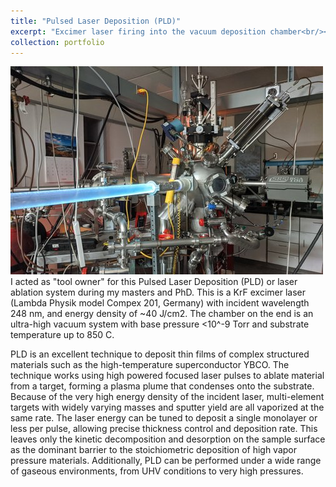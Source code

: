 ```yaml
---
title: "Pulsed Laser Deposition (PLD)"
excerpt: "Excimer laser firing into the vacuum deposition chamber<br/><img src='/images/PLD-firing-500x333.jpg'>"
collection: portfolio
---
```


![Image of the Pulsed Laser Deposition system](/images/PLD-firing-500x333.jpg "The PLD system")
I acted as "tool owner" for this Pulsed Laser Deposition (PLD) or laser ablation system during my masters and PhD. This is a KrF excimer laser (Lambda Physik model Compex 201, Germany) with incident wavelength 248 nm, and energy density of ~40 J/cm2. The chamber on the end is an ultra-high vacuum system with base pressure <10^-9 Torr and substrate temperature up to 850 C.

PLD is an excellent technique to deposit thin films of complex structured materials such as the high-temperature superconductor YBCO. The technique works using high powered focused laser pulses to ablate material from a target, forming a plasma plume that condenses onto the substrate. Because of the very high energy density of the incident laser, multi-element targets with widely varying masses and sputter yield are all vaporized at the same rate. The laser energy can be tuned to deposit a single monolayer or less per pulse, allowing precise thickness control and deposition rate. This leaves only the kinetic decomposition and desorption on the sample surface as the dominant barrier to the stoichiometric deposition of high vapor pressure materials. Additionally, PLD can be performed under a wide range of gaseous environments, from UHV conditions to very high pressures.
